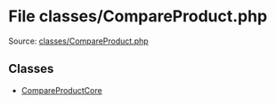 File classes/CompareProduct.php
=========

Source: [classes/CompareProduct.php](https://github.com/PrestaShop/PrestaShop/blob/1.5.0.3/classes/CompareProduct.php)


Classes
-------

* [CompareProductCore](class.CompareProductCore.md)

